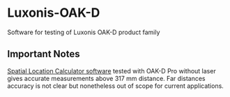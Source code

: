 # Luxonis-OAK-D
Software for testing of Luxonis OAK-D product family

## Important Notes
[Spatial Location Calculator software](https://docs.luxonis.com/projects/api/en/latest/samples/SpatialDetection/spatial_location_calculator/#spatial-location-calculator) tested with OAK-D Pro without laser gives accurate measurements above 317 mm distance. Far distances accuracy is not clear but nonetheless out of scope for current applications.
